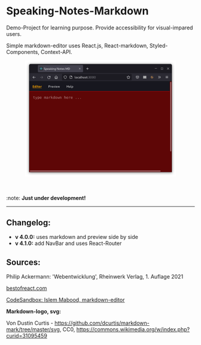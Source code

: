 # Speaking-Notes-Markdown

Demo-Project for learning purpose.
Provide accessibility for visual-impared users.

Simple markdown-editor uses React.js, React-markdown, Styled-Components, Context-API.

<p align='center'>
<img src='screenshot-speaking-notes-v.4.1.0.png' alt='screenshot app-window speaking-markdown-editor' width='80%'>
</p>
<br/>

:note: **Just under development!**
___

## Changelog:
- **v 4.0.0:**  uses markdown and preview side by side
- **v 4.1.0:**  add NavBar and uses React-Router

## Sources:

Philip Ackermann: 'Webentwicklung', Rheinwerk Verlag, 1. Auflage 2021

[bestofreact.com](https://bestofreactjs.com/repo/rexxars-react-markdown)

[CodeSandbox: Islem Mabood, markdown-editor](https://codesandbox.io/s/markdown-editor-7c199?file=/src/components/markedInput.jsx:161-292)

**Markdown-logo, svg:**  

Von Dustin Curtis - https://github.com/dcurtis/markdown-mark/tree/master/svg, CC0, https://commons.wikimedia.org/w/index.php?curid=31095459

